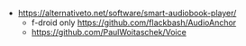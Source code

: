 - https://alternativeto.net/software/smart-audiobook-player/
  - f-droid only https://github.com/flackbash/AudioAnchor
  - https://github.com/PaulWoitaschek/Voice
